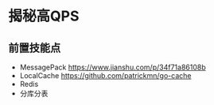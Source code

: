 # 揭秘高QPS

## 前置技能点

- MessagePack https://www.jianshu.com/p/34f71a86108b
- LocalCache https://github.com/patrickmn/go-cache
- Redis
- 分库分表